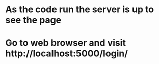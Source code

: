 # As the code run the server is up to see the page 
# Go to web browser and visit http://localhost:5000/login/
